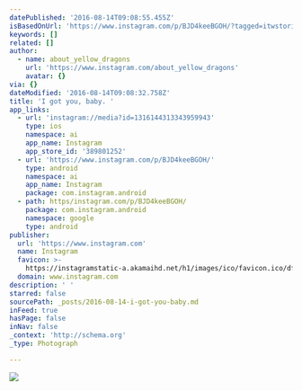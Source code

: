 ```yaml
---
datePublished: '2016-08-14T09:08:55.455Z'
isBasedOnUrl: 'https://www.instagram.com/p/BJD4keeBGOH/?tagged=itwstories'
keywords: []
related: []
author:
  - name: about_yellow_dragons
    url: 'https://www.instagram.com/about_yellow_dragons'
    avatar: {}
via: {}
dateModified: '2016-08-14T09:08:32.758Z'
title: 'I got you, baby. '
app_links:
  - url: 'instagram://media?id=1316144313343959943'
    type: ios
    namespace: ai
    app_name: Instagram
    app_store_id: '389801252'
  - url: 'https://www.instagram.com/p/BJD4keeBGOH/'
    type: android
    namespace: ai
    app_name: Instagram
    package: com.instagram.android
  - path: https/instagram.com/p/BJD4keeBGOH/
    package: com.instagram.android
    namespace: google
    type: android
publisher:
  url: 'https://www.instagram.com'
  name: Instagram
  favicon: >-
    https://instagramstatic-a.akamaihd.net/h1/images/ico/favicon.ico/dfa85bb1fd63.ico
  domain: www.instagram.com
description: ' '
starred: false
sourcePath: _posts/2016-08-14-i-got-you-baby.md
inFeed: true
hasPage: false
inNav: false
_context: 'http://schema.org'
_type: Photograph

---
```

![ ](https://imgflo.herokuapp.com/graph/vahj1ThiexotieMo/13e8416f89187cd882cd640b5d3e6d8f/noop.jpg?input=https%3A%2F%2Fscontent.cdninstagram.com%2Ft51.2885-15%2Fs640x640%2Fsh0.08%2Fe35%2F13743241_310716795943352_695663953_n.jpg%3Fig_cache_key%3DMTMxNjE0NDMxMzM0Mzk1OTk0Mw%253D%253D.2)